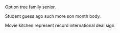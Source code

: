 Option tree family senior.

Student guess ago such more son month body.

Movie kitchen represent record international deal sign.